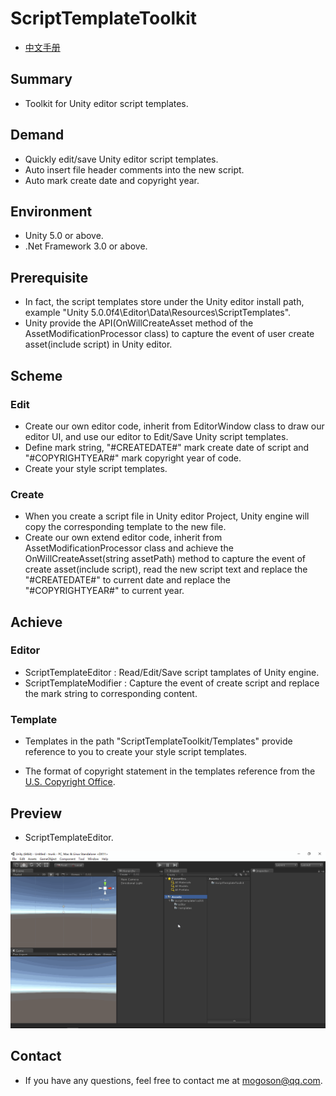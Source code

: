 ﻿# ScriptTemplateToolkit
- [中文手册](./README_ZH.md)

## Summary
- Toolkit for Unity editor script templates. 

## Demand
- Quickly edit/save Unity editor script templates.
- Auto insert file header comments into the new script.
- Auto mark create date and copyright year.

## Environment
- Unity 5.0 or above.
- .Net Framework 3.0 or above.

## Prerequisite
- In fact, the script templates store under the Unity editor install path,
  example "Unity 5.0.0f4\Editor\Data\Resources\ScriptTemplates".
- Unity provide the API(OnWillCreateAsset method of the AssetModificationProcessor class)
  to capture the event of user create asset(include script) in Unity editor.

## Scheme
### Edit
- Create our own editor code, inherit from EditorWindow class to draw our editor UI,
  and use our editor to Edit/Save Unity script templates.
- Define mark string, "#CREATEDATE#" mark create date of script and "#COPYRIGHTYEAR#"
  mark copyright year of code.
- Create your style script templates.

### Create
- When you create a script file in Unity editor Project, Unity engine will copy the
  corresponding template to the new file.
- Create our own extend editor code, inherit from AssetModificationProcessor class and
  achieve the OnWillCreateAsset(string assetPath) method to capture the event of create
  asset(include script), read the new script text and replace the "#CREATEDATE#" to current
  date and replace the "#COPYRIGHTYEAR#" to current year.

## Achieve
### Editor
- ScriptTemplateEditor : Read/Edit/Save script tamplates of Unity engine.
- ScriptTemplateModifier : Capture the event of create script and replace the mark string
  to corresponding content.

### Template
- Templates in the path "ScriptTemplateToolkit/Templates" provide reference to you to create
  your style script templates.

- The format of copyright statement in the templates reference from the [U.S. Copyright Office](https://www.copyright.gov/).

## Preview
- ScriptTemplateEditor.

![ScriptTemplateEditor](./Attachments/README_Image/ScriptTemplateEditor.gif)

## Contact
- If you have any questions, feel free to contact me at mogoson@qq.com.